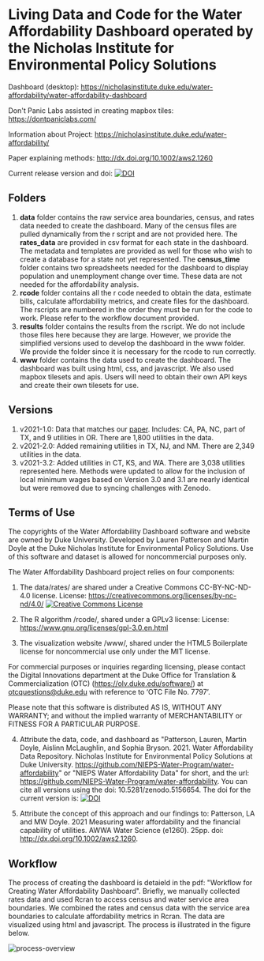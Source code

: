 # Living Data and Code for the Water Affordability Dashboard operated by the Nicholas Institute for Environmental Policy Solutions

Dashboard (desktop): https://nicholasinstitute.duke.edu/water-affordability/water-affordability-dashboard

Don't Panic Labs assisted in creating mapbox tiles: https://dontpaniclabs.com/

Information about Project: https://nicholasinstitute.duke.edu/water-affordability/

Paper explaining methods: http://dx.doi.org/10.1002/aws2.1260

Current release version and doi: <a href="https://zenodo.org/badge/latestdoi/385713868"><img src="https://zenodo.org/badge/385713868.svg" alt="DOI"></a>

## Folders

1. **data** folder contains the raw service area boundaries, census, and rates data needed to create the dashboard. Many of the census files are pulled dynamically from the r script and are not provided here. The **rates_data** are provided in csv format for each state in the dashboard. The metadata and templates are provided as well for those who wish to create a database for a state not yet represented. The **census_time** folder contains two spreadsheets needed for the dashboard to display population and unemployment change over time. These data are not needed for the affordability analysis.
2. **rcode** folder contains all the r code needed to obtain the data, estimate bills, calculate affordability metrics, and create files for the dashboard. The rscripts are numbered in the order they must be run for the code to work. Please refer to the workflow document provided.
3. **results** folder contains the results from the rscript. We do not include those files here because they are large. However, we provide the simplified versions used to develop the dashboard in the www folder. We provide the folder since it is necessary for the rcode to run correctly.
4. **www** folder contains the data used to create the dashboard. The dashboard was built using html, css, and javascript. We also used mapbox tilesets and apis. Users will need to obtain their own API keys and create their own tilesets for use.

## Versions

1. v2021-1.0: Data that matches our <a href="http://dx.doi.org/10.1002/aws2.1260">paper</a>. Includes: CA, PA, NC, part of TX, and 9 utilities in OR. There are 1,800 utilities in the data.
2. v2021-2.0: Added remaining utilities in TX, NJ, and NM. There are 2,349 utilities in the data.
3. v2021-3.2: Added utilities in CT, KS, and WA. There are 3,038 utilities represented here. Methods were updated to allow for the inclusion of local minimum wages based on  Version 3.0 and 3.1 are nearly identical but were removed due to syncing challenges with Zenodo.


## Terms of Use
The copyrights of the Water Affordability Dashboard software and website are owned by Duke University. Developed by Lauren Patterson and Martin Doyle at the Duke Nicholas Institute for Environmental Policy Solutions.
Use of this software and dataset is allowed for noncommercial purposes only. 

The Water Affordability Dashboard project relies on four components:
1. The data/rates/ are shared under a Creative Commons CC-BY-NC-ND-4.0 license.
License: https://creativecommons.org/licenses/by-nc-nd/4.0/
<a rel="license" href="http://creativecommons.org/licenses/by-nc-nd/4.0/"><img alt="Creative Commons License" style="border-width:0" src="https://i.creativecommons.org/l/by-nc-nd/4.0/88x31.png" /></a>

2. The R algorithm /rcode/, shared under a GPLv3 license: License: https://www.gnu.org/licenses/gpl-3.0.en.html

3. The visualization website /www/, shared under the HTML5 Boilerplate license for noncommercial use only under the MIT license.

For commercial purposes or inquiries regarding licensing, please contact the Digital Innovations department at the Duke Office for Translation & Commercialization (OTC) (https://olv.duke.edu/software/) at otcquestions@duke.edu with reference to ‘OTC File No. 7797’.

Please note that this software is distributed AS IS, WITHOUT ANY WARRANTY; and without the implied warranty of MERCHANTABILITY or FITNESS FOR A PARTICULAR PURPOSE.

4. Attribute the data, code, and dashboard as "Patterson, Lauren, Martin Doyle, Aislinn McLaughlin, and Sophia Bryson. 2021. Water Affordability Data Repository. Nicholas Institute for Environmental Policy Solutions at Duke University. https://github.com/NIEPS-Water-Program/water-affordability" or "NIEPS Water Affordability Data" for short, and the url: https://github.com/NIEPS-Water-Program/water-affordability. You can cite all versions using the doi: 10.5281/zenodo.5156654. The doi for the current version is:
<a href="https://zenodo.org/badge/latestdoi/385713868"><img src="https://zenodo.org/badge/385713868.svg" alt="DOI"></a>

5.  Attribute the concept of this approach and our findings to: Patterson, LA and MW Doyle. 2021 Measuring water affordability and the financial capability of utilities. AWWA Water Science (e1260). 25pp. doi: http://dx.doi.org/10.1002/aws2.1260.




## Workflow
The process of creating the dashboard is detaield in the pdf: "Workflow for Creating Water Affordability Dashboard". Briefly, we manually collected rates data and used Rcran to access census and water service area boundaries. We combined the rates and census data with the service area boundaries to calculate affordability metrics in Rcran. The data are visualized using html and javascript. The process is illustrated in the figure below.

![process-overview](https://user-images.githubusercontent.com/15807329/126791513-2b65c0f9-956f-4aca-9dae-c2ae87e3cd6f.png)



